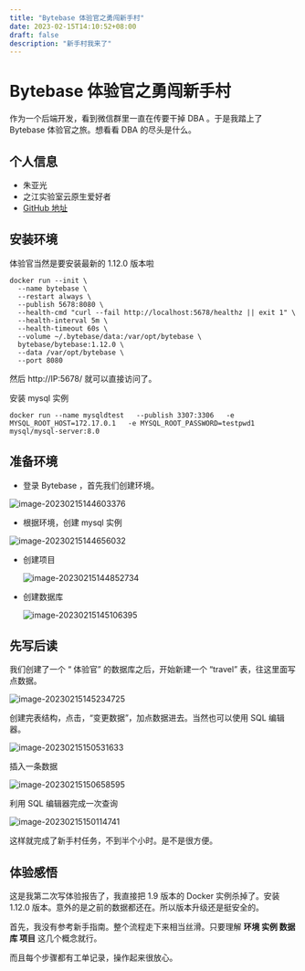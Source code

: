 ```yaml
---
title: "Bytebase 体验官之勇闯新手村"
date: 2023-02-15T14:10:52+08:00
draft: false
description: "新手村我来了"
---
```


<!--more-->

# Bytebase 体验官之勇闯新手村

作为一个后端开发，看到微信群里一直在传要干掉 DBA 。于是我踏上了 Bytebase 体验官之旅。想看看 DBA 的尽头是什么。

## 个人信息

* 朱亚光
* 之江实验室云原生爱好者
* [GitHub 地址](https://github.com/zhuyaguang)



## 安装环境

体验官当然是要安装最新的 1.12.0 版本啦

```shell
docker run --init \
  --name bytebase \
  --restart always \
  --publish 5678:8080 \
  --health-cmd "curl --fail http://localhost:5678/healthz || exit 1" \
  --health-interval 5m \
  --health-timeout 60s \
  --volume ~/.bytebase/data:/var/opt/bytebase \
  bytebase/bytebase:1.12.0 \
  --data /var/opt/bytebase \
  --port 8080
```

然后 http://IP:5678/ 就可以直接访问了。



安装 mysql 实例

```shell
docker run --name mysqldtest   --publish 3307:3306   -e MYSQL_ROOT_HOST=172.17.0.1   -e MYSQL_ROOT_PASSWORD=testpwd1   mysql/mysql-server:8.0
```



## 准备环境

* 登录 Bytebase ，首先我们创建环境。

![image-20230215144603376](../img/image-20221219144631783.png)

* 根据环境，创建 mysql 实例

![image-20230215144656032](../img/image-20230215144656032.png)

* 创建项目

  ![image-20230215144852734](../img/image-20230215144852734.png)

* 创建数据库

  ![image-20230215145106395](../img/image-20230215145106395.png)

## 先写后读

我们创建了一个 “ 体验官” 的数据库之后，开始新建一个 “travel” 表，往这里面写点数据。

![image-20230215145234725](../img/image-20230215145234725.png)

创建完表结构，点击，“变更数据”，加点数据进去。当然也可以使用 SQL 编辑器。



![image-20230215150531633](../img/image-20230215150531633.png)



插入一条数据

![image-20230215150658595](../img/image-20230215150658595.png)



利用 SQL 编辑器完成一次查询

![image-20230215150114741](../img/image-20230215150114741.png)



这样就完成了新手村任务，不到半个小时。是不是很方便。

## 体验感悟

这是我第二次写体验报告了，我直接把 1.9 版本的 Docker 实例杀掉了。安装 1.12.0 版本。意外的是之前的数据都还在。所以版本升级还是挺安全的。

首先，我没有参考新手指南。整个流程走下来相当丝滑。只要理解 **环境 实例 数据库 项目** 这几个概念就行。

而且每个步骤都有工单记录，操作起来很放心。
